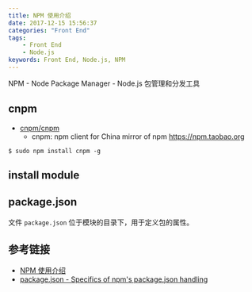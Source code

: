 ```yaml
---
title: NPM 使用介绍
date: 2017-12-15 15:56:37
categories: "Front End"
tags:
    - Front End
    - Node.js
keywords: Front End, Node.js, NPM
---
```


NPM - Node Package Manager - Node.js 包管理和分发工具

<!-- more -->

## cnpm

- [cnpm/cnpm](https://github.com/cnpm/cnpm)
    - cnpm: npm client for China mirror of npm https://npm.taobao.org

```
$ sudo npm install cnpm -g
```

## install module


## package.json

文件 `package.json` 位于模块的目录下，用于定义包的属性。

## 参考链接

- [NPM 使用介绍](http://www.runoob.com/nodejs/nodejs-npm.html)
- [package.json - Specifics of npm's package.json handling](https://docs.npmjs.com/files/package.json)

